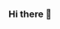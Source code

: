 ### Hi there 👋

<!--
**Oive-OiL/OIve-Oil** is a ✨ _special_ ✨ repository because its `README.md` (this file) appears on your GitHub profile.

Here are some ideas to get you started:

- 🔭 I’m currently working on ... Robots
- 🌱 I’m currently learning ... Java
- 👯 I’m looking to collaborate on ... Sleep
- 🤔 I’m looking for help with ... Java
- 💬 Ask me about ... Anything
- 📫 How to reach me: ... Through my github
- 😄 Pronouns: ... He/Him
- ⚡ Fun fact: ... I like the satisfaction of biting into apples
-->
 
